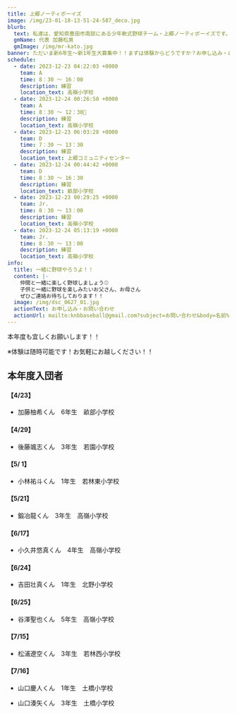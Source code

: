 ```yaml
---
title: 上郷ノーティボーイズ
image: /img/23-01-18-13-51-24-587_deco.jpg
blurb:
  text: 私達は、愛知県豊田市南部にある少年軟式野球チーム・上郷ノーティボーイズです。野球を愛する少年・少女達の夢を育み、軟式野球を正しく指導し、体力向上と礼儀を養成します。また、親友同士の友情と交歓の場を与え、規則正しい明朗な少年・少女を育成することを目的としています。
  gmName: 代表 加藤松男
  gmImage: /img/mr-kato.jpg
banner: ただいま新6年生～新1年生大募集中！！まずは体験からどうですか？お申し込み・お問い合わせはお気軽にどうぞ！！
schedule:
  - date: 2023-12-23 04:22:03 +0000
    team: A
    time: 8：30 ～ 16：00
    description: 練習
    location_text: 高嶺小学校
  - date: 2023-12-24 00:26:50 +0000
    team: A
    time: 8：30 ～ 12：30🎄
    description: 練習
    location_text: 高嶺小学校
  - date: 2023-12-23 06:03:28 +0000
    team: D
    time: 7：30 ～ 13：30
    description: 練習
    location_text: 上郷コミュニティセンター
  - date: 2023-12-24 00:44:42 +0000
    team: D
    time: 8：30 ～ 16：30
    description: 練習
    location_text: 畝部小学校
  - date: 2023-12-23 00:29:25 +0000
    team: Jr.
    time: 8：30 ～ 13：00
    description: 練習
    location_text: 高嶺小学校
  - date: 2023-12-24 05:13:19 +0000
    team: Jr.
    time: 8：30 ～ 13：00
    description: 練習
    location_text: 高嶺小学校
info:
  title: 一緒に野球やろうよ！！
  content: |-
    仲間と一緒に楽しく野球しましょう⚾
    子供と一緒に野球を楽しみたいお父さん、お母さん
    ぜひご連絡お待ちしております！！
  image: /img/dsc_0627_01.jpg
  actionText: お申し込み・お問い合わせ
  actionUrl: mailto:knbbaseball@gmail.com?subject=お問い合わせ&body=名前%20%3A%0D%0Aふりがな%20%3A%0D%0A電話%20%3A%0D%0A学校名%20%3A%0D%0A学年%20%3A%0D%0Aお問い合せ内容%20%3A（例、体験・見学・入団希望）
---
```

本年度も宜しくお願いします！！


※体験は随時可能です！お気軽にお越しください！！

## 本年度入団者

#### 【4/23】

* 加藤柚希くん　6年生　畝部小学校

#### 【4/29】

* 後藤颯志くん　3年生　若園小学校

#### 【5/ 1】

* 小林祐斗くん　1年生　若林東小学校

#### 【5/21】

* 鍛冶龍くん　3年生　高嶺小学校

#### 【6/17】

* 小久井悠真くん　4年生　高嶺小学校

#### 【6/24】

* 吉田壮真くん　1年生　北野小学校

#### 【6/25】

* 谷澤聖也くん　5年生　高嶺小学校

#### 【7/15】

* 松浦遼空くん　3年生　若林西小学校

#### 【7/16】

* 山口慶人くん　1年生　土橋小学校

* 山口湊矢くん　3年生　土橋小学校